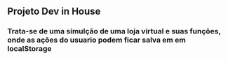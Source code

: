 <h2> Projeto Dev in House </h2>

<h3> Trata-se de uma simulção de uma loja virtual e suas funções, onde as ações do usuario podem ficar salva em em localStorage </h3>
<br>


